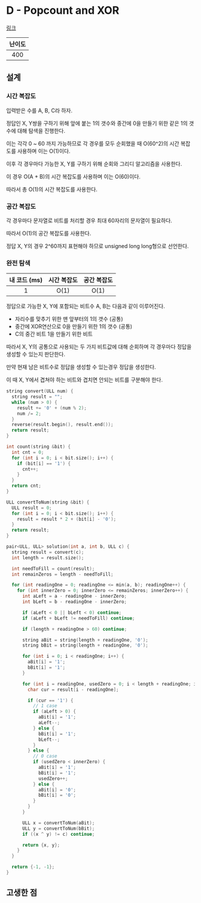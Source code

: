 # D - Popcount and XOR

[링크](https://atcoder.jp/contests/abc347/tasks/abc347_d)

| 난이도 |
| :----: |
|  400   |

## 설계

### 시간 복잡도

입력받은 수를 A, B, C라 하자.

정답인 X, Y쌍을 구하기 위해 앞에 붙는 1의 갯수와 중간에 0을 만들기 위한 같은 1의 갯수에 대해 탐색을 진행한다.

이는 각각 0 ~ 60 까지 가능하므로 각 경우를 모두 순회했을 때 O(60^2)의 시간 복잡도를 사용하며 이는 O(1)이다.

이후 각 경우마다 가능한 X, Y를 구하기 위해 순회와 그리디 알고리즘을 사용한다.

이 경우 O(A + B)의 시간 복잡도를 사용하며 이는 O(60)이다.

따라서 총 O(1)의 시간 복잡도를 사용한다.

### 공간 복잡도

각 경우마다 문자열로 비트를 처리할 경우 최대 60자리의 문자열이 필요하다.

따라서 O(1)의 공간 복잡도를 사용한다.

정답 X, Y의 경우 2^60까지 표현해야 하므로 unsigned long long형으로 선언한다.

### 완전 탐색

| 내 코드 (ms) | 시간 복잡도 | 공간 복잡도 |
| :----------: | :---------: | :---------: |
|      1       |    O(1)     |    O(1)     |

정답으로 가능한 X, Y에 포함되는 비트수 A, B는 다음과 같이 이루어진다.

- 자리수를 맞추기 위한 맨 앞부터의 1의 갯수 (공통)
- 중간에 XOR연산으로 0을 만들기 위한 1의 갯수 (공통)
- C의 중간 비트 1을 만들기 위한 비트

따라서 X, Y의 공통으로 사용되는 두 가지 비트값에 대해 순회하며 각 경우마다 정답을 생성할 수 있는지 판단한다.

만약 현재 남은 비트수로 정답을 생성할 수 있는경우 정답을 생성한다.

이 때 X, Y에서 겹쳐야 하는 비트와 겹치면 안되는 비트를 구분해야 한다.

```cpp
string convert(ULL num) {
  string result = "";
  while (num > 0) {
    result += '0' + (num % 2);
    num /= 2;
  }
  reverse(result.begin(), result.end());
  return result;
}

int count(string &bit) {
  int cnt = 0;
  for (int i = 0; i < bit.size(); i++) {
    if (bit[i] == '1') {
      cnt++;
    }
  }
  return cnt;
}

ULL convertToNum(string &bit) {
  ULL result = 0;
  for (int i = 0; i < bit.size(); i++) {
    result = result * 2 + (bit[i] - '0');
  }
  return result;
}

pair<ULL, ULL> solution(int a, int b, ULL c) {
  string result = convert(c);
  int length = result.size();

  int needToFill = count(result);
  int remainZeros = length - needToFill;

  for (int readingOne = 0; readingOne <= min(a, b); readingOne++) {
    for (int innerZero = 0; innerZero <= remainZeros; innerZero++) {
      int aLeft = a - readingOne - innerZero;
      int bLeft = b - readingOne - innerZero;

      if (aLeft < 0 || bLeft < 0) continue;
      if (aLeft + bLeft != needToFill) continue;

      if (length + readingOne > 60) continue;

      string aBit = string(length + readingOne, '0');
      string bBit = string(length + readingOne, '0');

      for (int i = 0; i < readingOne; i++) {
        aBit[i] = '1';
        bBit[i] = '1';
      }

      for (int i = readingOne, usedZero = 0; i < length + readingOne; i++) {
        char cur = result[i - readingOne];

        if (cur == '1') {
          // 1 case
          if (aLeft > 0) {
            aBit[i] = '1';
            aLeft--;
          } else {
            bBit[i] = '1';
            bLeft--;
          }
        } else {
          // 0 case
          if (usedZero < innerZero) {
            aBit[i] = '1';
            bBit[i] = '1';
            usedZero++;
          } else {
            aBit[i] = '0';
            bBit[i] = '0';
          }
        }
      }

      ULL x = convertToNum(aBit);
      ULL y = convertToNum(bBit);
      if ((x ^ y) != c) continue;

      return {x, y};
    }
  }

  return {-1, -1};
}
```

## 고생한 점
